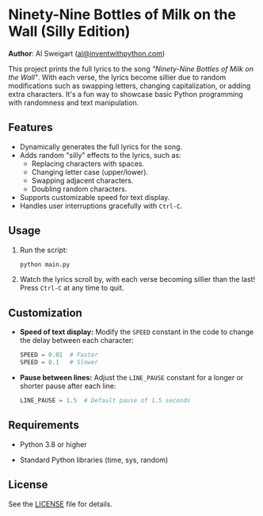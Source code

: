 # Ninety-Nine Bottles of Milk on the Wall (Silly Edition)
**Author**: Al Sweigart (al@inventwithpython.com)

This project prints the full lyrics to the song *"Ninety-Nine Bottles of Milk on the Wall"*. With each verse, the lyrics become sillier due to random modifications such as swapping letters, changing capitalization, or adding extra characters. It's a fun way to showcase basic Python programming with randomness and text manipulation.

## Features

- Dynamically generates the full lyrics for the song.
- Adds random "silly" effects to the lyrics, such as:
  - Replacing characters with spaces.
  - Changing letter case (upper/lower).
  - Swapping adjacent characters.
  - Doubling random characters.
- Supports customizable speed for text display.
- Handles user interruptions gracefully with `Ctrl-C`.

## Usage

1. Run the script:
    ```bash
    python main.py
    ```

2. Watch the lyrics scroll by, with each verse becoming sillier than the last!  
   Press `Ctrl-C` at any time to quit.


## Customization

- **Speed of text display:** Modify the `SPEED` constant in the code to change the delay between each character:
  ```python
  SPEED = 0.01  # Faster
  SPEED = 0.1   # Slower

- **Pause between lines:** Adjust the `LINE_PAUSE` constant for a longer or shorter pause after each line:
  ```python
  LINE_PAUSE = 1.5  # Default pause of 1.5 seconds

## Requirements
- Python 3.8 or higher

- Standard Python libraries (time, sys, random)

## License
See the [LICENSE](LICENSE) file for details.
